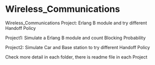 # Wireless_Communications
Wireless_Communications Project: Erlang B module and try different Handoff Policy

Project1: Simulate a Erlang B module and count Blocking Probability

Project2: Simulate Car and Base station to try different Handoff Policy

Check more detail in each folder, there is readme file in each Project
